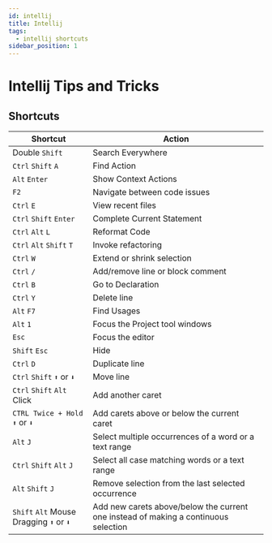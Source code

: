 ```yaml
---
id: intellij
title: Intellij
tags:
  - intellij shortcuts
sidebar_position: 1
---
```


# Intellij Tips and Tricks

## Shortcuts

| Shortcut                                  | Action                                                                              |
|-------------------------------------------|-------------------------------------------------------------------------------------|
| Double `Shift`                            | Search Everywhere                                                                   |
| `Ctrl` `Shift` `A`                        | Find Action                                                                         |     
| `Alt` `Enter`                             | Show Context Actions                                                                |
| `F2`                                      | Navigate between code issues                                                        |
| `Ctrl` `E`                                | View recent files                                                                   |
| `Ctrl` `Shift` `Enter`                    | Complete Current Statement                                                          |
| `Ctrl` `Alt` `L`                          | Reformat Code                                                                       |
| `Ctrl` `Alt` `Shift` `T`                  | Invoke refactoring                                                                  |
| `Ctrl` `W`                                | Extend or shrink selection                                                          |
| `Ctrl` `/`                                | Add/remove line or block comment                                                    |
| `Ctrl` `B`                                | Go to Declaration                                                                   |
| `Ctrl` `Y`                                | Delete line                                                                         |
| `Alt` `F7`                                | Find Usages                                                                         |
| `Alt` `1`                                 | Focus the Project tool windows                                                      |
| `Esc`                                     | Focus the editor                                                                    |
| `Shift` `Esc`                             | Hide                                                                                |
| `Ctrl` `D`                                | Duplicate line                                                                      |
| `Ctrl` `Shift` `⬆️` or `⬇️`               | Move line                                                                           |
| `Ctrl` `Shift` `Alt` Click                | Add another caret                                                                   |
| `CTRL Twice + Hold` `⬆️` or `⬇️`          | Add carets above or below the current caret                                         |
| `Alt` `J`                                 | Select multiple occurrences of a word or a text range                               |
| `Ctrl` `Shift` `Alt` `J`                  | Select all case matching words or a text range                                      |
| `Alt` `Shift` `J`                         | Remove selection from the last selected occurrence                                  |
| `Shift` `Alt` Mouse Dragging `⬆️` or `⬇️` | Add new carets above/below the current one instead of making a continuous selection |







